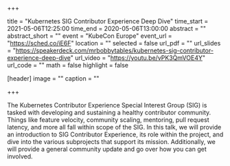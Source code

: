 +++

title = "Kubernetes SIG Contributor Experience Deep Dive"
time_start = 2021-05-06T12:25:00
time_end = 2020-05-06T13:00:00
abstract = ""
abstract_short = ""
event = "KubeCon Europe"
event_url = "https://sched.co/iE6F"
location = ""
selected = false
url_pdf = ""
url_slides = "https://speakerdeck.com/mrbobbytables/kubernetes-sig-contributor-experience-deep-dive"
url_video = "https://youtu.be/vPK3QmVOE4Y"
url_code = ""
math = false
highlight = false

[header]
image = ""
caption = ""

+++

The Kubernetes Contributor Experience Special Interest Group (SIG) is tasked with developing and
sustaining a healthy contributor community. Things like feature velocity, community scaling,
mentoring, pull request latency, and more all fall within scope of the SIG. In this talk, we will
provide an introduction to SIG Contributor Experience, its role within the project, and dive into
the various subprojects that support its mission. Additionally, we will provide a general community
update and go over how you can get involved.

